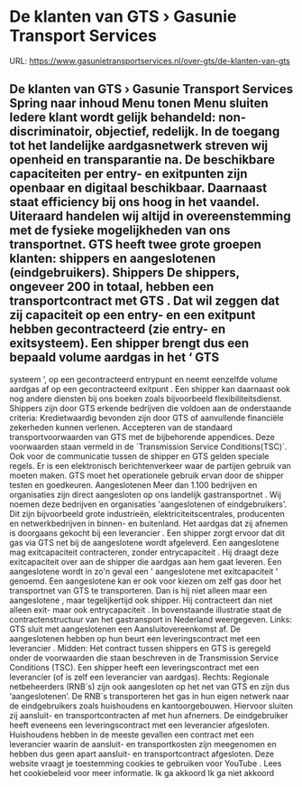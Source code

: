 # De klanten van GTS › Gasunie Transport Services

URL: https://www.gasunietransportservices.nl/over-gts/de-klanten-van-gts

De klanten van GTS › Gasunie Transport Services
Spring naar inhoud
Menu tonen
Menu sluiten
Iedere klant wordt gelijk behandeld: non-discriminatoir, objectief, redelijk. In de toegang tot het landelijke aardgasnetwerk streven wij openheid en transparantie na. De beschikbare capaciteiten per entry- en exitpunten zijn openbaar en digitaal beschikbaar. Daarnaast staat efficiency bij ons hoog in het vaandel. Uiteraard handelen wij altijd in overeenstemming met de fysieke mogelijkheden van ons transportnet.
GTS
heeft twee grote groepen klanten: shippers en aangeslotenen (eindgebruikers).
Shippers
De shippers, ongeveer 200 in totaal, hebben een
transportcontract
met
GTS
. Dat wil zeggen dat zij
capaciteit
op een entry- en een
exitpunt
hebben gecontracteerd (zie entry- en exitsysteem). Een shipper brengt dus een bepaald volume aardgas in het ‘
GTS
-
systeem
’, op een gecontracteerd
entrypunt
en neemt eenzelfde volume aardgas af op een gecontracteerd
exitpunt
. Een shipper kan daarnaast ook nog andere diensten bij ons boeken zoals bijvoorbeeld flexibiliteitsdienst.  Shippers zijn door
GTS
erkende bedrijven die voldoen aan de onderstaande criteria:
Kredietwaardig bevonden zijn door
GTS
of aanvullende financiële zekerheden kunnen verlenen.
Accepteren van de standaard transportvoorwaarden van
GTS
met de bijbehorende appendices. Deze voorwaarden staan vermeld in de ´Transmission Service Conditions(TSC)´.
Ook voor de communicatie tussen de shipper en
GTS
gelden speciale regels. Er is een elektronisch berichtenverkeer waar de partijen gebruik van moeten maken.
GTS
moet het operationele gebruik ervan door de shipper testen en goedkeuren.
Aangeslotenen
Meer dan 1.100 bedrijven en organisaties zijn direct aangesloten op ons
landelijk gastransportnet
. Wij noemen deze bedrijven en organisaties 'aangeslotenen of eindgebruikers’. Dit zijn bijvoorbeeld grote industrieën, elektriciteitscentrales, producenten en netwerkbedrijven in binnen- en buitenland. Het aardgas dat zij afnemen is doorgaans gekocht bij een
leverancier
. Een shipper zorgt ervoor dat dit
gas
via
GTS
net bij de
aangeslotene
wordt afgeleverd.
Een
aangeslotene
mag
exitcapaciteit
contracteren, zonder
entrycapaciteit
. Hij draagt deze
exitcapaciteit
over aan de shipper die aardgas aan hem gaat leveren. Een
aangeslotene
wordt in zo'n geval een '
aangeslotene met exitcapaciteit
' genoemd. Een
aangeslotene
kan er ook voor kiezen om zelf
gas
door het transportnet van
GTS
te transporteren. Dan is hij niet alleen maar een
aangeslotene
, maar tegelijkertijd ook shipper. Hij contracteert dan niet alleen exit- maar ook
entrycapaciteit
.
In bovenstaande illustratie staat de contractenstructuur van het gastransport in Nederland weergegeven.
Links:
GTS
sluit met aangeslotenen een
Aansluitovereenkomst
af. De aangeslotenen hebben op hun beurt een leveringscontract met een
leverancier
.
Midden:
Het contract tussen shippers en
GTS
is geregeld onder de voorwaarden die staan beschreven in de Transmission Service Conditions (TSC). Een shipper heeft een leveringscontract met een
leverancier
(of is zelf een
leverancier
van aardgas).
Rechts:
Regionale netbeheerders (RNB´s) zijn ook aangesloten op het net van
GTS
en zijn dus ‘aangeslotenen’. De RNB´s transporteren het
gas
in hun eigen netwerk naar de eindgebruikers zoals huishoudens en kantoorgebouwen. Hiervoor sluiten zij aansluit- en transportcontracten af met hun afnemers. De eindgebruiker heeft eveneens een leveringscontract met een
leverancier
afgesloten. Huishoudens hebben in de meeste gevallen een contract met een
leverancier
waarin de aansluit- en transportkosten zijn meegenomen en hebben dus geen apart aansluit- en
transportcontract
afgesloten.
Deze website vraagt je toestemming cookies te gebruiken voor
YouTube
. Lees het
cookiebeleid
voor meer informatie.
Ik ga akkoord
Ik ga niet akkoord